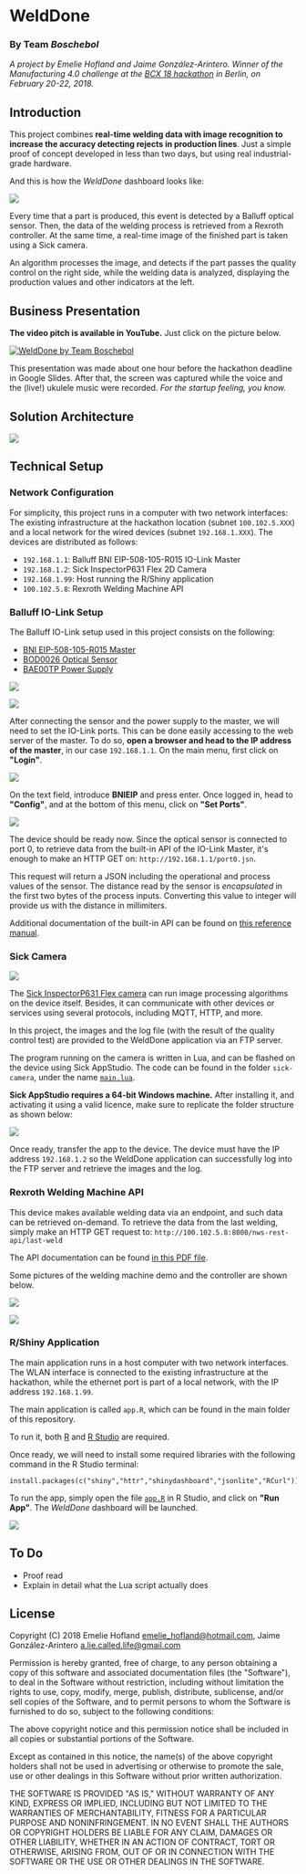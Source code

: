 # WeldDone

### By Team _Boschebol_

_A project by Emelie Hofland and Jaime González-Arintero. Winner of the Manufacturing 4.0 challenge at the [BCX 18 hackathon](http://bcw.bosch-si.com/berlin/hackathon/) in Berlin, on February 20-22, 2018._

## Introduction

This project combines **real-time welding data with image recognition to increase the accuracy detecting rejects in production lines**. Just a simple proof of concept developed in less than two days, but using real industrial-grade hardware.

And this is how the *WeldDone* dashboard looks like:

![](assets/welddone-dashboard.png)

Every time that a part is produced, this event is detected by a Balluff optical sensor. Then, the data of the welding process is retrieved from a Rexroth controller. At the same time, a real-time image of the finished part is taken using a Sick camera.

An algorithm processes the image, and detects if the part passes the quality control on the right side, while the welding data is analyzed, displaying the production values and other indicators at the left.

## Business Presentation

**The video pitch is available in YouTube.** Just click on the picture below.

[![WeldDone by Team Boschebol](https://img.youtube.com/vi/7YV83LGDpco/0.jpg)](https://www.youtube.com/watch?v=7YV83LGDpco)

This presentation was made about one hour before the hackathon deadline in Google Slides. After that, the screen was captured while the voice and the (live!) ukulele music were recorded. *For the startup feeling, you know.*

## Solution Architecture

![](assets/welddone-solution-architecture.png)

## Technical Setup

### Network Configuration

For simplicity, this project runs in a computer with two network interfaces: The existing infrastructure at the hackathon location (subnet `100.102.5.XXX`) and a local network for the wired devices (subnet `192.168.1.XXX`). The devices are distributed as follows:

* `192.168.1.1`: Balluff BNI EIP-508-105-R015 IO-Link Master
* `192.168.1.2`: Sick InspectorP631 Flex 2D Camera
* `192.168.1.99`: Host running the R/Shiny application
* `100.102.5.8`: Rexroth Welding Machine API

### Balluff IO-Link Setup

The Balluff IO-Link setup used in this project consists on the following:

* [BNI EIP-508-105-R015 Master](http://usa.balluff.com/manuals/BNI%20Network%20Blocks/EtherNet%20Blocks/BNI%20EIP-508-105-Z015_EN.pdf)
* [BOD0026 Optical Sensor](https://assets.balluff.com/WebBinary1/DRW_937310_00_000.pdf)
* [BAE00TP Power Supply](http://assets.balluff.com/WebBinary1/346006.pdf)

![](assets/balluff-master-and-ps.jpg)

![](assets/balluff-optical-sensor.jpg)

After connecting the sensor and the power supply to the master, we will need to set the IO-Link ports. This can be done easily accessing to the web server of the master. To do so, **open a browser and head to the IP address of the master**, in our case `192.168.1.1`. On the main menu, first click on **"Login"**.

![](assets/balluff-login.png)

On the text field, introduce **BNIEIP** and press enter. Once logged in, head to **"Config"**, and at the bottom of this menu, click on **"Set Ports"**.

![](assets/balluff-set-ports.png)

The device should be ready now. Since the optical sensor is connected to port 0, to retrieve data from the built-in API of the IO-Link Master, it's enough to make an HTTP GET on: `http://192.168.1.1/port0.jsn`. 

This request will return a JSON including the operational and process values of the sensor. The distance read by the sensor is _encapsulated_ in the first two bytes of the process inputs. Converting this value to integer will provide us with the distance in millimiters.

Additional documentation of the built-in API can be found on [this reference manual](https://github.com/chronoclast/welddone-bcx18-hackathon/blob/master/assets/balluff-ports-jsn.pdf).

### Sick Camera

![](assets/sick-camera.jpg)

The [Sick InspectorP631 Flex camera](https://www.sick.com/de/en/vision/2d-vision/inspectorp63x/c/g401751) can run image processing algorithms on the device itself. Besides, it can communicate with other devices or services using several protocols, including MQTT, HTTP, and more. 

In this project, the images and the log file (with the result of the quality control test) are provided to the WeldDone application via an FTP server.

The program running on the camera is written in Lua, and can be flashed on the device using Sick AppStudio. The code can be found in the folder `sick-camera`, under the name [`main.lua`](https://github.com/chronoclast/welddone-bcx18-hackathon/blob/master/sick-camera/main.lua).

**Sick AppStudio requires a 64-bit Windows machine.** After installing it, and activating it using a valid licence, make sure to replicate the folder structure as shown below:

![](assets/sick-appstudio-app.png)

Once ready, transfer the app to the device. The device must have the IP address `192.168.1.2` so the WeldDone application can successfully log into the FTP server and retrieve the images and the log.

### Rexroth Welding Machine API

This device makes available welding data via an endpoint, and such data can be retrieved on-demand. To retrieve the data from the last welding, simply make an HTTP GET request to: `http://100.102.5.8:8000/nws-rest-api/last-weld`

The API documentation can be found [in this PDF file](assets/rexroth/how-to-new-welding-system-rest-api.pdf).

Some pictures of the welding machine demo and the controller are shown below.

![](assets/rexroth-welding-machine-demo.jpg)

![](assets/rexroth-prc.jpg)

### R/Shiny Application

The main application runs in a host computer with two network interfaces. The WLAN interface is connected to the existing infrastructure at the hackathon, while the ethernet port is part of a local network, with the IP address `192.168.1.99`.

The main application is called `app.R`, which can be found in the main folder of this repository.

To run it, both [R](https://cran.r-project.org) and [R Studio](https://www.rstudio.com/products/rstudio/download/#download) are required.

Once ready, we will need to install some required libraries with the following command in the R Studio terminal:

    install.packages(c("shiny","httr","shinydashboard","jsonlite","RCurl"))

To run the app, simply open the file [`app.R`](https://github.com/chronoclast/welddone-bcx18-hackathon/blob/master/app.R) in R Studio, and click on **"Run App"**. The _WeldDone_ dashboard will be launched.

![](assets/welddone-dashboard.png)

## To Do

* Proof read
* Explain in detail what the Lua script actually does

## License

Copyright (C) 2018 Emelie Hofland <emelie_hofland@hotmail.com>, Jaime González-Arintero <a.lie.called.life@gmail.com>

Permission is hereby granted, free of charge, to any person obtaining a copy of this software and associated documentation files (the "Software"), to deal in the Software without restriction, including without limitation the rights to use, copy, modify, merge, publish, distribute, sublicense, and/or sell
copies of the Software, and to permit persons to whom the Software is furnished to do so, subject to the following conditions:

The above copyright notice and this permission notice shall be included in all copies or substantial portions of the Software.

Except as contained in this notice, the name(s) of the above copyright holders shall not be used in advertising or otherwise to promote the sale, use or
other dealings in this Software without prior written authorization.

THE SOFTWARE IS PROVIDED "AS IS," WITHOUT WARRANTY OF ANY KIND, EXPRESS OR IMPLIED, INCLUDING BUT NOT LIMITED TO THE WARRANTIES OF MERCHANTABILITY,
FITNESS FOR A PARTICULAR PURPOSE AND NONINFRINGEMENT.  IN NO EVENT SHALL THE AUTHORS OR COPYRIGHT HOLDERS BE LIABLE FOR ANY CLAIM, DAMAGES OR OTHER
LIABILITY, WHETHER IN AN ACTION OF CONTRACT, TORT OR OTHERWISE, ARISING FROM, OUT OF OR IN CONNECTION WITH THE SOFTWARE OR THE USE OR OTHER DEALINGS IN THE
SOFTWARE.